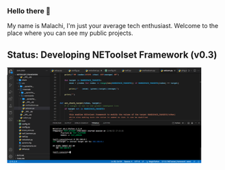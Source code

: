 ### Hello there 👋
My name is Malachi, I'm just your average tech enthusiast. Welcome to the place where you can see my public projects.

## Status: Developing NEToolset Framework (v0.3)
<img src="https://github.com/PlatinumVoyager/NEToolset/blob/main/github.png" height=90% width=90%></img>
